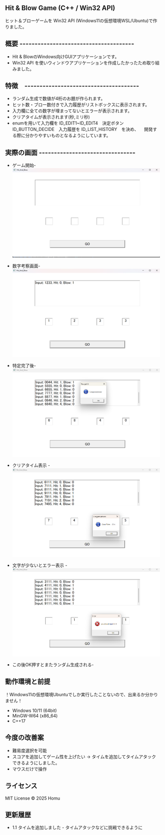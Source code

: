 ## Hit & Blow Game (C++ / Win32 API)
ヒット＆ブローゲームを Win32 API (Windows11の仮想環境WSL/Ubuntu)で作りました。


## 概要 --------------------------------------
- Hit & BlowのWindows向けGUIアプリケーションです。
- Win32 API を使いウィンドウアプリケーションを作成したかったため取り組みました。

## 特徴　--------------------------------------
- ランダム生成で数値が4桁のお題が作られます。
- ヒット数・ブロー数付きで入力履歴がリストボックスに表示されます。
- 入力欄に全ての数字が埋まってないとエラーが表示されます。
- クリアタイムが表示されます(秒,ミリ秒)
- enumを用いて入力欄を ID_EDIT1~ID_EDIT4　決定ボタン ID_BUTTON_DECIDE　入力履歴を ID_LIST_HISTORY　を決め、
　開発する際に分かりやすいものとなるようにしています。

## 実際の画面 --------------------------------
- ゲーム開始-
![ゲーム画面](./assets/game.png)

- 数字考察画面-
![ゲーム画面](./assets/play.png)

- 特定完了後-
![ゲーム画面](./assets/clear.png)

- クリアタイム表示 -
![ゲーム画面](./assets/time.png)

- 文字が少ないとエラー表示 -
![ゲーム画面](./assets/error.png)

- この後OK押すとまたランダム生成される-

## 動作環境と前提
！Windows11の仮想環境Ubuntuでしか実行したことないので、出来るか分かりません！
- Windows 10/11 (64bit)
- MinGW-W64 (x86_64)
- C++17

## 今度の改善案
- 難易度選択を可能
- スコアを追加してゲーム性を上げたい -> タイムを追加してタイムアタックできるようにしました。
- マウスだけで操作

## ライセンス

MIT License © 2025 Homu

## 更新履歴
- 1.1 タイムを追加しました - タイムアタックなどに挑戦できるように
